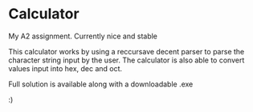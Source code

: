 # Calculator

My A2 assignment. Currently nice and stable


This calculator works by using a reccursave decent parser to parse the character string input by the user. The calculator is also able to convert values input into hex, dec and oct. 

Full solution is available along with a downloadable .exe

:)

